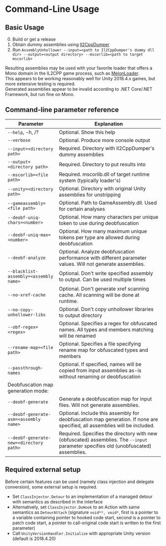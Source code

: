 # Command-Line Usage

 ## Basic Usage
  0. Build or get a release
  1. Obtain dummy assemblies using [Il2CppDumper](https://github.com/Perfare/Il2CppDumper)
  2. Run `AssemblyUnhollower --input=<path to Il2CppDumper's dummy dll dir> --output=<output directory> --mscorlib=<path to target mscorlib>`    
       
 Resulting assemblies may be used with your favorite loader that offers a Mono domain in the IL2CPP game process, such as [MelonLoader](https://github.com/HerpDerpinstine/MelonLoader).    
 This appears to be working reasonably well for Unity 2018.4.x games, but more extensive testing is required.  
 Generated assemblies appear to be invalid according to .NET Core/.NET Framework, but run fine on Mono.

## Command-line parameter reference


| Parameter | Explanation |
| --------- | ----------- |
| `--help`, -h, /? | Optional. Show this help |
| `--verbose` | Optional. Produce more console output |
| `--input=<directory path>` | Required. Directory with Il2CppDumper's dummy assemblies |
| `--output=<directory path>` | Required. Directory to put results into |
| `--mscorlib=<file path>` | Required. mscorlib.dll of target runtime system (typically loader's) |
| `--unity=<directory path>` | Optional. Directory with original Unity assemblies for unstripping |
| `--gameassembly=<file path>` | Optional. Path to GameAssembly.dll. Used for certain analyses |
| `--deobf-uniq-chars=<number>` | Optional. How many characters per unique token to use during deobfuscation |
| `--deobf-uniq-max=<number>` | Optional. How many maximum unique tokens per type are allowed during deobfuscation |
| `--deobf-analyze` | Optional. Analyze deobfuscation performance with different parameter values. Will not generate assemblies. |
| `--blacklist-assembly=<assembly name>` | Optional. Don't write specified assembly to output. Can be used multiple times |
| `--no-xref-cache` | Optional. Don't generate xref scanning cache. All scanning will be done at runtime. |
| `--no-copy-unhollower-libs` | Optional. Don't copy unhollower libraries to output directory |
| `--obf-regex=<regex>` | Optional. Specifies a regex for obfuscated names. All types and members matching will be renamed |
| `--rename-map=<file path>` | Optional. Specifies a file specifying rename map for obfuscated types and members |
| `--passthrough-names` | Optional. If specified, names will be copied from input assemblies as-is without renaming or deobfuscation |
| Deobfuscation map generation mode: | |
| `--deobf-generate` | Generate a deobfuscation map for input files. Will not generate assemblies. |
| `--deobf-generate-asm=<assembly name>` | Optional. Include this assembly for deobfuscation map generation. If none are specified, all assemblies will be included. |
| `--deobf-generate-new=<directory path>` | Required. Specifies the directory with new (obfuscated) assemblies. The `--input` parameter specifies old (unobfuscated) assemblies. |


## Required external setup
Before certain features can be used (namely class injection and delegate conversion), some external setup is required.
 * Set `ClassInjector.Detour` to an implementation of a managed detour with semantics as described in the interface 
 * Alternatively, set `ClassInjector.DoHook` to an Action with same semantics as `DetourAttach` (signature `void**, void*`, first is a pointer to a variable containing pointer to hooked code start, second is a pointer to patch code start, a pointer to call-original code start is written to the first parameter)
 * Call `UnityVersionHandler.Initialize` with appropriate Unity version (default is 2018.4.20)
